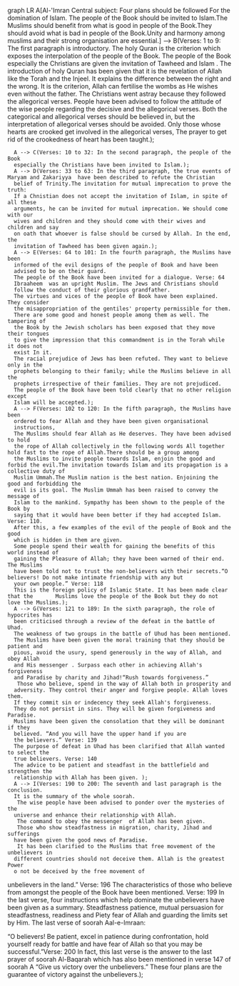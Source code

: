  graph LR
      A[Al-'Imran  Central subject:
      Four plans should be followed
      For the domination of Islam.
       The people of the Book should
      be invited to Islam.The Muslims should benefit from
      what is good in people of the Book.They should avoid what is bad in
      people of the Book.Unity and harmony among muslims and their strong
      organisation are essential.] --> B(Verses: 1 to 9: The first paragraph is introductory. The holy Quran is
      the criterion which exposes the interpolation of the people of the Book.
      The people of the Book especially the Christians are given the invitation of
      Tawheed  and Islam . The introduction of
      holy Quran has been given that it is the revelation of Allah like the Torah and
      the Injeel. It explains the difference between the right and the wrong. It is the
      criterion, Allah can fertilise the wombs as He wishes even without the father.
      The Christians went astray because they followed the allegorical verses.
      People have been advised to follow the attitude of the wise people regarding
      the decisive and the allegorical verses. Both the categorical and allegorical
      verses should be believed in, but the interpretation of allegorical verses should
      be avoided. Only those whose hearts are crooked get involved in the allegorical
      verses, The prayer to get rid of the crookedness of heart has been taught.);
      
      A --> C(Verses: 10 to 32: In the second paragraph, the people of the Book
      especially the Christians have been invited to Islam.);
      A --> D(Verses: 33 to 63: In the third paragraph, the true events of Maryam and Zakariyya  have been described to refute the Christian
      belief of Trinity.The invitation for mutual imprecation to prove the truth:
      If a Chnistian does not accept the invitation of Islam, in spite of all these
      arguments, he can be invited for mutual imprecation. We should come with our
      wives and children and they should come with their wives and children and say
      on oath that whoever is false should be cursed by Allah. In the end, the
      invitation of Tawheed has been given again.);
      A --> E(Verses: 64 to 101: In the fourth paragraph, the Muslims have been
      informed of the evil designs of the people of Book and have been
      advised to be on their guard.
      The people of the Book have been invited for a dialogue. Verse: 64
      Ibraaheem  was an upright Muslim. The Jews and Christians should
      follow the conduct of their glorious grandfather.
      The virtues and vices of the people of Book have been explained. They consider
      the misappropriation of the gentiles' property permissible for them.
      There are some good and honest people among them as well. The tampering of
      the Book by the Jewish scholars has been exposed that they move their tongues
      to give the impression that this commandment is in the Torah while it does not
      exist In it.
      The racial prejudice of Jews has been refuted. They want to believe only in the
      prophets belonging to their family; while the Muslims believe in all the
      prophets irrespective of their families. They are not prejudiced.
      The people of the Book have been told clearly that no other religion except
      Islam will be accepted.);
      A --> F(Verses: 102 to 120: In the fifth paragraph, the Muslims have been
      ordered to fear Allah and they have been given organisational
      instructions,
      The Muslims should fear Allah as He deserves. They have been advised to hold
      the rope of Allah collectively in the following words All together hold fast to the rope of Allah.There should be a group among
      the Muslims to invite people towards Islam, enjoin the good and forbid the evil.The invitation towards Islam and its propagation is a collective duty of
      Muslim Ummah.The Muslim nation is the best nation. Enjoining the good and forbidding the
      evil is its goal. The Muslim Ummah has been raised to convey the message of
      Islam to the mankind. Sympathy has been shown to the people of the Book by
      saying that it would have been better if they had accepted Islam. Verse: 110.
      After this, a few examples of the evil of the people of Book and the good
      which is hidden in them are given.
      Some people spend their wealth for gaining the benefits of this world instead of
      gaining the Pleasure of Allah; they have been warned of their end. The Muslims
      have been told not to trust the non-believers with their secrets.“O believers! Do not make intimate friendship with any but
      your own people.” Verse: 118
      This is the foreign policy of Islamic State. It has been made clear that the       Muslims love the people of the Book but they do not love the Muslims.);
      A --> G(Verses: 121 to 189: In the sixth paragraph, the role of hypocrites has
      been criticised through a review of the defeat in the battle of Uhad.
      The weakness of two groups in the battle of Uhud has been mentioned.
      The Muslims have been given the moral training that they should be patient and
      pious, avoid the usury, spend generously in the way of Allah, and obey Allah
      and His messenger . Surpass each other in achieving Allah's forgiveness
      and Paradise by charity and Jihad!“Rush towards forgiveness.”
       Those who believe, spend in the way of Allah both in prosperity and
      adversity. They control their anger and forgive people. Allah loves them.
      If they commit sin or indecency they seek Allah's forgiveness.
      They do not persist in sins. They will be given forgiveness and Paradise.
      Muslims have been given the consolation that they will be dominant if they
      believed. “And you will have the upper hand if you are
      the believers.” Verse: 139
      The purpose of defeat in Uhad has been clarified that Allah wanted to select the
      true believers. Verse: 140
      The advice to be patient and steadfast in the battlefield and strengthen the
      relationship with Allah has been given. );
      A --> I(Verses: 190 to 200: The seventh and last paragraph is the conclusion.
      It is the summary of the whole soorah.
       The wise people have been advised to ponder over the mysteries of the
      universe and enhance their relationship with Allah.
       The command to obey the messenger  of Allah has been given.
       Those who show steadfastness in migration, charity, Jihad and sufferings
      have been given the good news of Paradise.
       It has been clarified to the Muslims that free movement of the unbelievers in
      different countries should not deceive them. Allah is the greatest Power
      o not be deceived by the free movement of
unbelievers in the land.” Verse: 196
 The characteristics of those who believe from amongst the people of the Book
have been mentioned. Verse: 199
 In the last verse, four instructions which help dominate the unbelievers have
been given as a summary.
 Steadfastness patience, 
 mutual persuasion for steadfastness,
readiness and 
Piety fear of Allah and guarding the limits set by Him.
The last verse of soorah Aal-e-Imraan:

“O believers! Be patient, excel in patience during confrontation, hold
yourself ready for battle and have fear of Allah so that you may be successful.”Verse: 200
 In fact, this last verse is the answer to the last prayer of soorah
Al-Baqarah which has also been mentioned in verse 147 of soorah A
“Give us victory over the unbelievers.”
These four plans are the guarantee of victory against the unbelievers.);